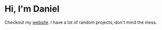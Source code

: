 # Hi, I'm Daniel

Checkout my [website](https://westbrookdaniel.com/). I have a lot of random projects, don't mind the mess.
